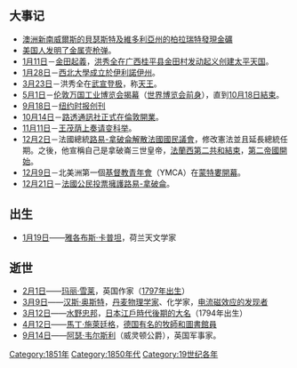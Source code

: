 ## 大事记

  - [澳洲](../Page/澳大利亚.md "wikilink")[新南威爾斯的貝瑟斯特及](../Page/新南威爾士州.md "wikilink")[維多利亞州的](../Page/維多利亞州.md "wikilink")[柏拉瑞特發現](https://zh.wikipedia.org/wiki/柏拉瑞特_\(維多利亞州\) "wikilink")[金礦](https://zh.wikipedia.org/wiki/金礦 "wikilink")
  - [美国人发明了金属壳枪弹](../Page/美国.md "wikilink")。
  - [1月11日](../Page/1月11日.md "wikilink")－[金田起義](https://zh.wikipedia.org/wiki/金田起義 "wikilink")，[洪秀全在](../Page/洪秀全.md "wikilink")[广西](../Page/广西壮族自治区.md "wikilink")[桂平县](https://zh.wikipedia.org/wiki/桂平县 "wikilink")[金田村发动起义创建](https://zh.wikipedia.org/wiki/金田村 "wikilink")[太平天国](https://zh.wikipedia.org/wiki/太平天国 "wikilink")。
  - [1月28日](../Page/1月28日.md "wikilink")－[西北大學成立於](https://zh.wikipedia.org/wiki/西北大學 "wikilink")[伊利諾伊州](https://zh.wikipedia.org/wiki/伊利諾伊州 "wikilink")。
  - [3月23日](../Page/3月23日.md "wikilink")－洪秀全在[武宣登极](https://zh.wikipedia.org/wiki/武宣县 "wikilink")，称[天王](https://zh.wikipedia.org/wiki/天王 "wikilink")。
  - [5月1日](../Page/5月1日.md "wikilink")－[伦敦万国工业博览会揭幕](../Page/伦敦.md "wikilink")（[世界博览会前身](../Page/世界博覽會.md "wikilink")），直到[10月18日結束](../Page/10月18日.md "wikilink")。
  - [9月18日](../Page/9月18日.md "wikilink")－[纽约时报创刊](../Page/纽约时报.md "wikilink")
  - [10月14日](../Page/10月14日.md "wikilink")－[路透通訊社正式在](https://zh.wikipedia.org/wiki/路透通讯社 "wikilink")[倫敦開業](../Page/伦敦.md "wikilink")。
  - [11月11日](../Page/11月11日.md "wikilink")－[王茂荫上奏请变](../Page/王茂荫.md "wikilink")[科举](../Page/科举.md "wikilink")。
  - [12月2日](../Page/12月2日.md "wikilink")－法國總統[路易-拿破侖解散](../Page/拿破仑三世.md "wikilink")[法國國民議會](https://zh.wikipedia.org/wiki/法國國民議會 "wikilink")，修改憲法並且延長總統任期。之後，他宣稱自己是拿破崙三世皇帝，[法蘭西第二共和結束](../Page/法蘭西第二共和國.md "wikilink")，[第二帝國開始](../Page/法蘭西第二帝國.md "wikilink")。
  - [12月9日](../Page/12月9日.md "wikilink")－北美洲第一個[基督教青年會](https://zh.wikipedia.org/wiki/基督教青年會 "wikilink")（YMCA）在[蒙特婁開幕](../Page/蒙特利尔.md "wikilink")。
  - [12月21日](../Page/12月21日.md "wikilink")－[法國公民投票擁護](https://zh.wikipedia.org/wiki/法國 "wikilink")[路易-拿破侖](../Page/拿破仑三世.md "wikilink")。

## 出生

  - [1月19日](../Page/1月19日.md "wikilink")——[雅各布斯·卡普坦](../Page/雅各布斯·卡普坦.md "wikilink")，荷兰天文学家

## 逝世

  - [2月1日](../Page/2月1日.md "wikilink")——[玛丽·雪莱](../Page/玛丽·雪莱.md "wikilink")，英国作家（[1797年出生](../Page/1797年.md "wikilink")）
  - [3月9日](../Page/3月9日.md "wikilink")——[汉斯·奥斯特](../Page/汉斯·奥斯特.md "wikilink")，[丹麦物理学家](https://zh.wikipedia.org/wiki/丹麦 "wikilink")、化学家，[电流磁效应的发现者](../Page/电流.md "wikilink")
  - [3月12日](../Page/3月12日.md "wikilink")——[水野忠邦](../Page/水野忠邦.md "wikilink")，[日本江戶時代後期的大名](../Page/日本.md "wikilink")（1794年出生）
  - [4月12日](../Page/4月12日.md "wikilink")——[馬丁·施萊廷格](https://zh.wikipedia.org/wiki/馬丁·施萊廷格 "wikilink")，[德国有名的](../Page/德国.md "wikilink")[牧師和](../Page/牧师.md "wikilink")[圖書館員](../Page/圖書館員.md "wikilink")
  - [9月14日](../Page/9月14日.md "wikilink")——[阿瑟·韦尔斯利](https://zh.wikipedia.org/wiki/阿瑟·韋爾斯利，第一代威靈頓公爵 "wikilink")（威灵顿公爵），英国军事家。

[Category:1851年](https://zh.wikipedia.org/wiki/Category:1851年 "wikilink")
[Category:1850年代](https://zh.wikipedia.org/wiki/Category:1850年代 "wikilink")
[Category:19世纪各年](https://zh.wikipedia.org/wiki/Category:19世纪各年 "wikilink")